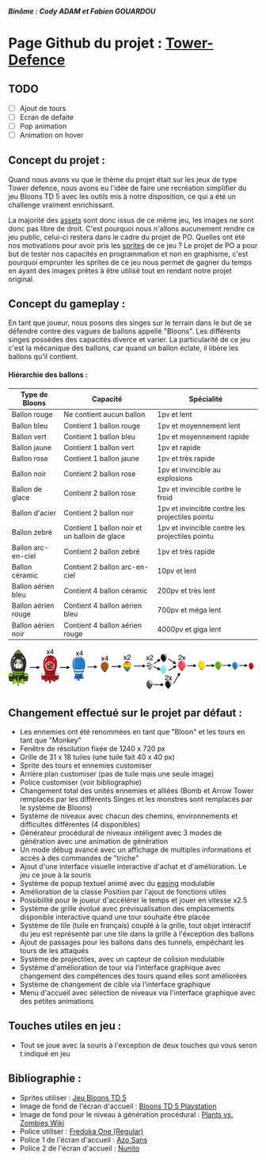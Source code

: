 ##### Binôme : Cody ADAM et Fabien GOUARDOU

# Page Github du projet : [Tower-Defence](https://github.com/CodyAdam/Tower-Defence)

## TODO

-   [ ] Ajout de tours
-   [ ] Ecran de defaite
-   [ ] Pop animation
-   [ ] Animation on hover

## Concept du projet :

Quand nous avons vu que le thème du projet était sur les jeux de type Tower defence, nous avons eu l'idée de faire une recréation simplifier du jeu Bloons TD 5 avec les outils mis à notre disposition, ce qui a été un challenge vraiment enrichissant.

La majorité des [assets](https://en.wikipedia.org/wiki/Digital_asset) sont donc issus de ce même jeu, les images ne sont donc pas libre de droit. C'est pourquoi nous n'allons aucunement rendre ce jeu public, celui-ci restera dans le cadre du projet de PO. Quelles ont été nos motivations pour avoir pris les [sprites](<https://en.wikipedia.org/wiki/Sprite_(computer_graphics)>) de ce jeu ? Le projet de PO a pour but de tester nos capacités en programmation et non en graphisme, c'est pourquoi emprunter les sprites de ce jeu nous permet de gagner du temps en ayant des images prêtes à être utilisé tout en rendant notre projet original.

## Concept du gameplay :

En tant que joueur, nous posons des singes sur le terrain dans le but de se défendre contre des vagues de ballons appellé "Bloons". Les différents singes possèdes des capacités diverce et varier. La particularité de ce jeu c'est la mécanique des ballons, car quand un ballon éclate, il libère les ballons qu'il contient.

#### Hiérarchie des ballons :

| Type de Bloons      | Capacité                                      | Spécialité                                      |
| ------------------- | --------------------------------------------- | ----------------------------------------------- |
| Ballon rouge        | Ne contient aucun ballon                      | 1pv et lent                                     |
| Ballon bleu         | Contient 1 ballon rouge                       | 1pv et moyennement lent                         |
| Ballon vert         | Contient 1 ballon bleu                        | 1pv et moyennement rapide                       |
| Ballon jaune        | Contient 1 ballon vert                        | 1pv et rapide                                   |
| Ballon rose         | Contient 1 ballon jaune                       | 1pv et très rapide                              |
| Ballon noir         | Contient 2 ballon rose                        | 1pv et invincible au explosions                 |
| Ballon de glace     | Contient 2 ballon rose                        | 1pv et invincible contre le froid               |
| Ballon d'acier      | Contient 2 ballon noir                        | 1pv et invincible contre les projectiles pointu |
| Ballon zebré        | Contient 1 ballon noir et un balloin de glace | 1pv et invincible contre les projectiles pointu |
| Ballon arc-en-ciel  | Contient 2 ballon zebré                       | 1pv et très rapide                              |
| Ballon céramic      | Contient 2 ballon arc-en-ciel                 | 10pv et lent                                    |
| Ballon aérien bleu  | Contient 4 ballon céramic                     | 200pv et très lent                              |
| Ballon aérien rouge | Contient 4 ballon aérien bleu                 | 700pv et méga lent                              |
| Ballon aérien noir  | Contient 4 ballon aérien rouge                | 4000pv et giga lent                             |

![Image d'explication des Bloons](/explication_ballon.png)

## Changement effectué sur le projet par défaut :

-   Les ennemies ont été renommées en tant que "Bloon" et les tours en tant que "Monkey"
-   Fenêtre de résolution fixée de 1240 x 720 px
-   Grille de 31 x 18 tuiles (une tuile fait 40 x 40 px)
-   Sprite des tours et ennemies customiser
-   Arrière plan customiser (pas de tuile mais une seule image)
-   Police customiser (voir bibliographie)
-   Changement total des unités ennemies et alliées (Bomb et Arrow Tower remplacés par les différents Singes et les monstres sont remplacés par le système de Bloons)
-   Système de niveaux avec chacun des chemins, environnements et difficultés différentes (4 disponibles)
-   Générateur procédural de niveaux intéligent avec 3 modes de génération avec une animation de génération
-   Un mode débug avancé avec un affichage de multiples informations et accès à des commandes de "triche"
-   Ajout d'une interface visuelle interactive d'achat et d'amélioration. Le jeu ce joue à la souris
-   Système de popup textuel animé avec du [easing](https://easings.net/fr) modulable
-   Amélioration de la classe Position par l'ajout de fonctions utiles
-   Possibilité pour le joueur d'accélérer le temps et jouer en vitesse x2.5
-   Système de grille évolué avec prévisualisation des emplacements disponible interactive quand une tour souhaite être placée
-   Système de tile (tuile en français) couplé à la grille, tout objet intéractif du jeu est représenté par une tile dans la grille à l'éxception des ballons
-   Ajout de passages pour les ballons dans des tunnels, empéchant les tours de les attaqués
-   Système de projectiles, avec un capteur de colision modulable
-   Système d'amélioration de tour via l'interface graphique avec changement des compétences des tours quand elles sont améliorées
-   Système de changement de cible via l'interface graphique
-   Menu d'accueil avec sélection de niveaux via l'interface graphique avec des petites animations

## Touches utiles en jeu :

-   Tout se joue avec la souris à l'exception de deux touches qui vous seront indiqué en jeu

## Bibliographie :

-   Sprites utiliser : [Jeu Bloons TD 5](https://store.steampowered.com/app/306020Bloons_TD_5/)
-   Image de fond de l'écran d'accueil : [Bloons TD 5 Playstation](https://store.playstation.com/fr-fr/product/EP2575-CUSA08065_00-BTD5000000000001)
-   Image de fond pour le niveau à génération procédural : [Plants vs. Zombies Wiki](https://plantsvszombies.fandom.com/wiki/Day)
-   Police utiliser : [Fredoka One (Regular)](https://fonts.google.com/specimen/Fredoka+One)
-   Police 1 de l'écran d'accueil : [Azo Sans](https://fonts.adobe.com/fonts/azo-sans)
-   Police 2 de l'écran d'accueil : [Nunito](https://fonts.google.com/specimen/Nunito)
